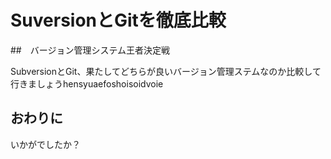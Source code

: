 # SuversionとGitを徹底比較

##　バージョン管理システム王者決定戦

SubversionとGit、果たしてどちらが良いバージョン管理ステムなのか比較して行きましょうhensyuaefoshoisoidvoie

## おわりに

いかがでしたか？